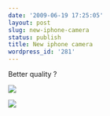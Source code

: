 ```yaml
---
date: '2009-06-19 17:25:05'
layout: post
slug: new-iphone-camera
status: publish
title: New iphone camera
wordpress_id: '281'
---
```


Better quality ?

[![](http://journal.paul.querna.org/wp-content/uploads/2009/06/p-2048-1536-32daa47b-bcd6-475f-a8c7-79ec01f90edb.jpeg)](http://journal.paul.querna.org/wp-content/uploads/2009/06/p-2048-1536-32daa47b-bcd6-475f-a8c7-79ec01f90edb.jpeg)


[![](http://journal.paul.querna.org/wp-content/uploads/2009/06/p-2048-1536-c580b935-3dbe-48ef-af37-26647bbefa5d.jpeg)](http://journal.paul.querna.org/wp-content/uploads/2009/06/p-2048-1536-c580b935-3dbe-48ef-af37-26647bbefa5d.jpeg)

